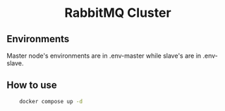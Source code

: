 <h1 align="center">RabbitMQ Cluster</h1>

## Environments

Master node's environments are in .env-master while slave's are in .env-slave.

## How to use

```bash
    docker compose up -d
```
